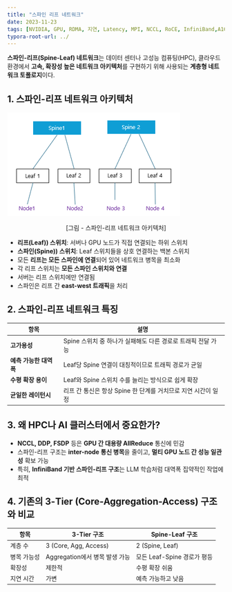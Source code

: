 ```yaml
---
title: "스파인 리프 네트워크"
date: 2023-11-23
tags: [NVIDIA, GPU, RDMA, 지연, Latency, MPI, NCCL, RoCE, InfiniBand,A100,DeepSpeed, DeepSpeed Zero]
typora-root-url: ../
---
```


**스파인-리프(Spine-Leaf) 네트워크**는 데이터 센터나 고성능 컴퓨팅(HPC), 클라우드 환경에서 **고속, 확장성 높은 네트워크 아키텍처**를 구현하기 위해 사용되는 **계층형 네트워크 토폴로지**이다.



## 1. 스파인-리프 네트워크 아키텍처

![스파인-리프 네트워크 아키텍처](/../images/2023-11/Spine-leaf.png)

<div align="center">[그림 - 스파인-리프 네트워크 아키텍처]</div>



*  **리프(Leaf)) 스위치**: 서버나 GPU 노드가 직접 연결되는 하위 스위치
*  **스파인(Spine)) 스위치**: Leaf 스위치들을 상호 연결하는 백본 스위치
*  모든 **리프는 모든 스파인에 연결**되어 있어 네트워크 병목을 최소화
*  각 리프 스위치는 **모든 스파인 스위치와 연결**
*  서버는 리프 스위치에만 연결됨
*  스파인은 리프 간 **east-west 트래픽**을 처리



## 2. 스파인-리프 네트워크 특징

| 항목                   | 설명                                                         |
| ---------------------- | ------------------------------------------------------------ |
| **고가용성**           | Spine 스위치 중 하나가 실패해도 다른 경로로 트래픽 전달 가능 |
| **예측 가능한 대역폭** | Leaf당 Spine 연결이 대칭적이므로 트래픽 경로가 균일          |
| **수평 확장 용이**     | Leaf와 Spine 스위치 수를 늘리는 방식으로 쉽게 확장           |
| **균일한 레이턴시**    | 리프 간 통신은 항상 Spine 한 단계를 거치므로 지연 시간이 일정 |



## 3. 왜 HPC나 AI 클러스터에서 중요한가?

* **NCCL, DDP, FSDP** 등은 **GPU 간 대용량 AllReduce** 통신에 민감
* 스파인-리프 구조는 **inter-node 통신 병목**을 줄이고, **멀티 GPU 노드 간 성능 일관성** 확보 가능
* 특히, **InfiniBand 기반 스파인-리프 구조**는 LLM 학습처럼 대역폭 집약적인 작업에 최적



## 4. 기존의 3-Tier (Core-Aggregation-Access) 구조와 비교

| 항목        | 3-Tier 구조                    | Spine-Leaf 구조             |
| ----------- | ------------------------------ | --------------------------- |
| 계층 수     | 3 (Core, Agg, Access)          | 2 (Spine, Leaf)             |
| 병목 가능성 | Aggregation에서 병목 발생 가능 | 모든 Leaf-Spine 경로가 평등 |
| 확장성      | 제한적                         | 수평 확장 쉬움              |
| 지연 시간   | 가변                           | 예측 가능하고 낮음          |



